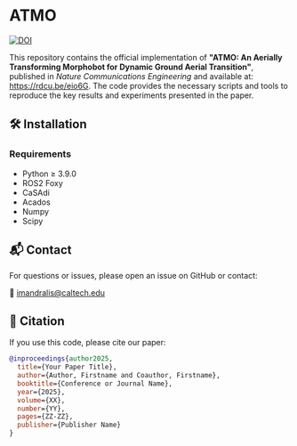# **ATMO**  

[![DOI](https://zenodo.org/badge/DOI/https://doi.org/10.1038/s44172-025-00413-6.svg)]([https://arxiv.org/abs/2503.00609](https://doi.org/10.1038/s44172-025-00413-6)) 

This repository contains the official implementation of **"ATMO: An Aerially Transforming Morphobot for Dynamic Ground Aerial Transition"**, published in *Nature Communications Engineering* and available at: https://rdcu.be/eio6G. The code provides the necessary scripts and tools to reproduce the key results and experiments presented in the paper.  

## 🛠 **Installation**  
### **Requirements**  
- Python ≥ 3.9.0  
- ROS2 Foxy
- CaSAdi
- Acados
- Numpy
- Scipy

## 📬 **Contact**  
For questions or issues, please open an issue on GitHub or contact:  

📧 [imandralis@caltech.edu](mailto:imandralis@caltech.edu)  

## 📣 **Citation**  
If you use this code, please cite our paper:  

```bibtex
@inproceedings{author2025,
  title={Your Paper Title},
  author={Author, Firstname and Coauthor, Firstname},
  booktitle={Conference or Journal Name},
  year={2025},
  volume={XX},
  number={YY},
  pages={ZZ-ZZ},
  publisher={Publisher Name}
}
